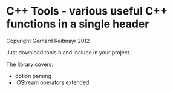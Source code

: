 # C++ Tools - various useful C++ functions in a single header

Copyright Gerhard Reitmayr 2012

Just download tools.h and include in your project.

The library covers:
- option parsing
- IOStream operators extended





